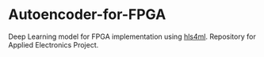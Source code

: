 # Autoencoder-for-FPGA
Deep Learning model for FPGA implementation using [hls4ml](https://fastmachinelearning.org/hls4ml/#:~:text=hls4ml%20is%20a%20Python%20package,configured%20for%20your%20use%2Dcase!). Repository for Applied Electronics Project.
